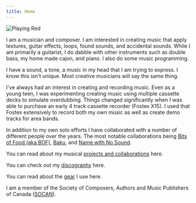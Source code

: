 ```yaml
---
title: Home
---
```


![Playing Red](/images/action/atEricStachsWithBaku.jpg)

I am a musician and composer. I am interested in creating music that apply textures, guitar effects, loops, found sounds, and accidental sounds.  While I am primarily a guitarist, I do dabble with other instruments such as double bass, my home made cajon, and piano.   I also do some music programming.

I have a sound, a tone, a music in my head that I am trying to express.  I know this isn't unique.  Most creative musicians will say the same thing.  

I've always had an interest in creating and recording music.   Even as a young teen, I was experimenting creating music using multiple cassette decks to simulate overdubbing.   Things changed significantly when I was able to purchase an early 4 track cassette recorder (Fostex X15).   I used that Fostex extensively to record both my own music as well as create demo tracks for area bands.

In addition to my own solo efforts I have collaborated with a number of different people over the years.   The most notable collaborations being [Bits of Food (aka BOF)](/Projects/bitsoffood), [Baku](/Projects/baku), and [Name with No Sound](/Projects/namewithnosound).

You can read about my musical [projects and collaborations](/Projects) here.

You can check out my [discography](/Discography) here.

You can read about the [gear](/Gear) I use here.

I am a member of the Society of Composers, Authors and Music Publishers of Canada ([SOCAN](http://www.socan.ca)).



